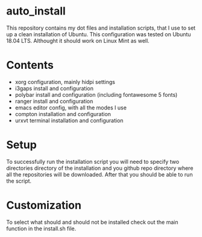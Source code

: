 # auto_install
This repository contains my dot files and installation scripts, that I use to set up a clean installation of Ubuntu. This configuration was tested on Ubuntu 18.04 LTS. Althought it should work on Linux Mint as well.

# Contents
- xorg configuration, mainly hidpi settings
- i3gaps install and configuration
- polybar install and configuration (including fontawesome 5 fonts)
- ranger install and configuration
- emacs editor config, with all the modes I use
- compton installation and configuration
- urxvt terminal installation and configuration

# Setup
To successfully run the installation script you will need to specify two directories directory of the installation and you github repo directory where all the repositories will be downloaded. After that you should be able to run the script.

# Customization
To select what should and should not be installed check out the main function in the install.sh file.
